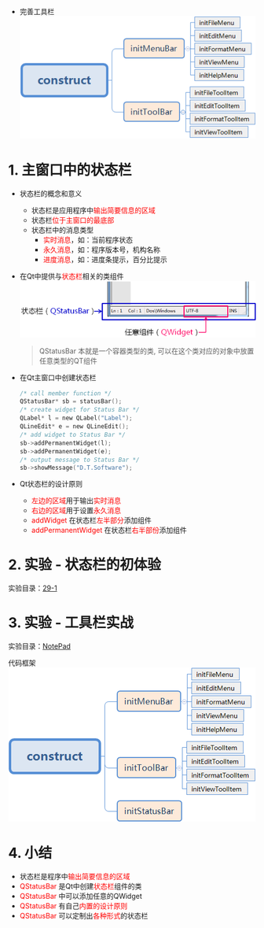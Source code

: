 - 完善工具栏
    ![](vx_images/029_e1.png)

# 1. 主窗口中的状态栏
- 状态栏的概念和意义
    - 状态栏是应用程序中<font color=red>输出简要信息的区域</font>
    - 状态栏<font color=red>位于主窗口的最底部</font>
    - 状态栏中的消息类型
        - <font color=red>实时消息</font>，如：当前程序状态
        - <font color=red>永久消息</font>，如：程序版本号，机构名称
        - <font color=red>进度消息</font>，如：进度条提示，百分比提示

- 在Qt中提供与<font color=red>状态栏</font>相关的类组件
    ![](vx_images/029_1.png)
    > QStatusBar 本就是一个容器类型的类, 可以在这个类对应的对象中放置任意类型的QT组件

- 在Qt主窗口中创建状态栏
    ```c
    /* call member function */
    QStatusBar* sb = statusBar();
    /* create widget for Status Bar */
    QLabel* l = new QLabel("Label");
    QLineEdit* e = new QLineEdit();
    /* add widget to Status Bar */
    sb->addPermanentWidget(l);
    sb->addPermanentWidget(e);
    /* output message to Status Bar */
    sb->showMessage("D.T.Software");
    ```

- Qt状态栏的设计原则
    - <font color=red>左边的区域</font>用于输出<font color=red>实时消息</font>
    - <font color=red>右边的区域</font>用于设置<font color=red>永久消息</font>
    - <font color=red>addWidget</font> 在状态栏<font color=red>左半部分</font>添加组件
    - <font color=red>addPermanentWidget</font> 在状态栏<font color=red>右半部份</font>添加组件

# 2. 实验 - 状态栏的初体验
实验目录：[29-1](vx_attachments\029_Statusbar_in_the_mainwindow\29-1)

# 3. 实验 - 工具栏实战
实验目录：[NotePad](vx_attachments\029_Statusbar_in_the_mainwindow\NotePad)

代码框架
![](vx_images/029_e2.png)

# 4. 小结
- 状态栏是程序中<font color=red>输出简要信息的区域</font>
- <font color=red>QStatusBar</font> 是Qt中创建<font color=red>状态栏</font>组件的类
- <font color=red>QStatusBar</font> 中可以添加任意的QWidget
- <font color=red>QStatusBar</font> 有自己<font color=red>内置的设计原则</font>
- <font color=red>QStatusBar</font> 可以定制出<font color=red>各种形式</font>的状态栏